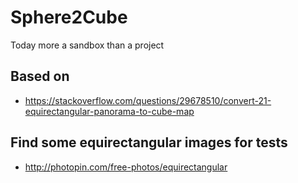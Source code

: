 # Sphere2Cube

Today more a sandbox than a project

## Based on
* https://stackoverflow.com/questions/29678510/convert-21-equirectangular-panorama-to-cube-map 

## Find some equirectangular images for tests

* http://photopin.com/free-photos/equirectangular